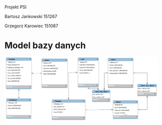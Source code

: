 Projekt PSI

Bartosz Jankowski 151267

Grzegorz Karowiec 151087

# Model bazy danych

![Model bazy danych](https://github.com/Jonash55/ProjektKsiegarnia/blob/master/db_schema.png?raw=true)
